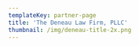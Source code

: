 ```yaml
---
templateKey: partner-page
title: 'The Deneau Law Firm, PLLC'
thumbnail: /img/deneau-title-2x.png
---
```

